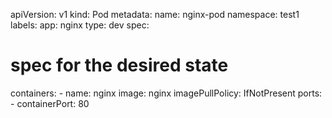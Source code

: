 apiVersion: v1
kind: Pod
metadata:
  name: nginx-pod
  namespace: test1
  labels:
    app: nginx
    type: dev
spec:
# spec for the desired state
  containers:
    - name: nginx
      image: nginx
      imagePullPolicy: IfNotPresent
      ports:
        - containerPort: 80
